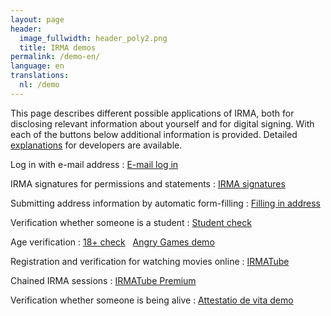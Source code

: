 ```yaml
---
layout: page
header:
  image_fullwidth: header_poly2.png
  title: IRMA demos
permalink: /demo-en/
language: en
translations:
  nl: /demo
---
```


This page describes different possible applications of IRMA, both for
disclosing relevant information about yourself and for digital
signing. With each of the buttons below additional information is
provided. Detailed
[explanations](https://creativecode.github.io/irma-made-easy/posts/putting-an-age-check-on-a-static-website-using-irma/)
for developers are available.




Log in with e-mail address
:   <a class="button" href="/demo-en/mail">E-mail log in</a>

IRMA signatures for permissions and statements
:    <a class="button" href="/demo-en/signature">IRMA signatures</a>

Submitting address information by automatic form-filling
:    <a class="button"
href="/demo-en/address">Filling in address</a>

Verification whether someone is a student
:    <a class="button"
href="/demo-en/student">Student check</a>

Age verification
:    <a class="button"
href="/demo-en/18plus">18+ check</a> &nbsp; <a class="button"
href="https://www.angrygames.nl/index.html">Angry Games demo</a>

Registration and verification for watching movies online
:    <a class="button"
href="/demo-en/irmaTube">IRMATube</a>

Chained IRMA sessions
:    <a class="button"
href="/demo-en/irmaTubePremium">IRMATube Premium</a>

Verification whether someone is being alive
:    <a class="button"
href="/demo-en/beingalive">Attestatio de vita demo</a>
